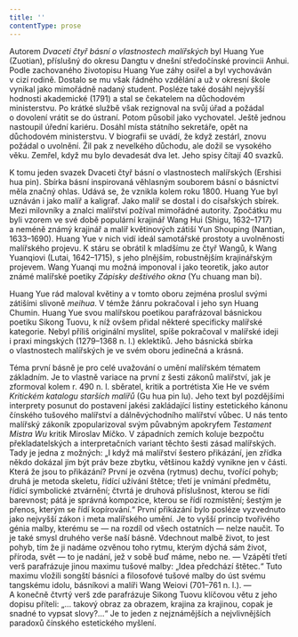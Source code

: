 ```yaml
---
title: ''
contentType: prose
---
```


  

  

  

  

  

  

  

Autorem _Dvaceti_ _čtyř_ _básní_ _o_ _vlastnostech_ _malířských_ byl Huang Yue (Zuotian), příslušný do okresu Dangtu v dnešní středočínské provincii Anhui. Podle zachovaného životopisu Huang Yue záhy osiřel a byl vychováván v cizí rodině. Dostalo se mu však řádného vzdělání a už v okresní škole vynikal jako mimořádně nadaný student. Posléze také dosáhl nejvyšší hodnosti akademické (1791) a stal se čekatelem na důchodovém ministerstvu. Po krátké službě však rezignoval na svůj úřad a požádal o dovolení vrátit se do ústraní. Potom působil jako vychovatel. Ještě jednou nastoupil úřední kariéru. Dosáhl místa státního sekretáře, opět na důchodovém ministerstvu. V biografii se uvádí, že když zestárl, znovu požádal o uvolnění. Žil pak z nevelkého důchodu, ale dožil se vysokého věku. Zemřel, když mu bylo devadesát dva let. Jeho spisy čítají 40 svazků.

K tomu jeden svazek Dvaceti čtyř básní o vlastnostech malířských (Ershisi hua pin). Sbírka básní inspirovaná věhlasným souborem básní o básnictví měla značný ohlas. Udává se, že vznikla kolem roku 1800. Huang Yue byl uznáván i jako malíř a kaligraf. Jako malíř se dostal i do císařských sbírek. Mezi milovníky a znalci malířství požíval mimořádné autority. Zpočátku mu byli vzorem ve své době populární krajinář Wang Hui (Shigu, 1632–1717) a neméně známý krajinář a malíř květinových zátiší Yun Shouping (Nantian, 1633–1690). Huang Yue v nich vidí ideál samotářské prostoty a uvolněnosti malířského projevu. K stáru se obrátil k mladšímu ze čtyř Wangů, k Wang Yuanqiovi (Lutai, 1642–1715), s jeho plnějším, robustnějším krajinářským projevem. Wang Yuanqi mu možná imponoval i jako teoretik, jako autor známé malířské poetiky _Zápisky_ _deštivého_ _okna_ (Yu chuang man bi).

Huang Yue rád maloval květiny a v tomto oboru zejména proslul svými zátišími slivoně _meihua_. V témže žánru pokračoval i jeho syn Huang Chumin. Huang Yue svou malířskou poetikou parafrázoval básnickou poetiku Sikong Tuovu, k níž ovšem přidal některé specificky malířské kategorie. Nebyl příliš originální myslitel, spíše pokračoval v malířské ideji i praxi mingských (1279–1368 n. l.) eklektiků. Jeho básnická sbírka o vlastnostech malířských je ve svém oboru jedinečná a krásná.

Téma první básně je pro celé uvažování o umění malířském tématem základním. Je to vlastně variace na první z šesti zákonů malířství, jak je zformoval kolem r. 490 n. l. sběratel, kritik a portrétista Xie He ve svém _Kritickém_ _katalogu_ _starších_ _malířů_ (Gu hua pin lu). Jeho text byl pozdějšími interprety posunut do postavení jakési zakládající listiny estetického kánonu čínského tušového malířství a dálněvýchodního malířství vůbec. U nás tento malířský zákoník zpopularizoval svým půvabným apokryfem _Testament_ _Mistra_ _Wu_ kritik Miroslav Míčko. V západních zemích koluje bezpočtu překladatelských a interpretačních variant těchto šesti zásad malířských. Tady je jedna z možných: „I když má malířství šestero přikázání, jen zřídka někdo dokázal jim být práv beze zbytku, většinou každý vynikne jen v části. Která že jsou to přikázání? První je ozvěna (rytmus) dechu, tvořící pohyb; druhá je metoda skeletu, řídící užívání štětce; třetí je vnímání předmětu, řídící symbolické ztvárnění; čtvrtá je druhová příslušnost, kterou se řídí barevnost; pátá je správná kompozice, kterou se řídí rozmístění; šestým je přenos, kterým se řídí kopírování.“ První přikázání bylo posléze vyzvednuto jako nejvyšší zákon i meta malířského umění. Je to vyšší princip tvořivého génia malby, kterému se — na rozdíl od všech ostatních — nelze naučit. To je také smysl druhého verše naší básně. Vdechnout malbě život, to jest pohyb, tím že ji nadáme ozvěnou toho rytmu, kterým dýchá sám život, příroda, svět — to je nadání, jež v sobě buď máme, nebo ne. — Vzápětí třetí verš parafrázuje jinou maximu tušové malby: „Idea předchází štětec.“ Tuto maximu vložili songští básníci a filosofové tušové malby do úst svému tangskému idolu, básníkovi a malíři Wang Weiovi (701–761 n. l.). — A konečně čtvrtý verš zde parafrázuje Sikong Tuovu klíčovou větu z jeho dopisu příteli: „… takový obraz za obrazem, krajina za krajinou, copak je snadné to vypsat slovy?…“ Je to jeden z nejznámějších a nejvlivnějších paradoxů čínského estetického myšlení.
